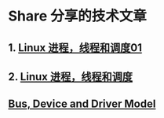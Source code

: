 # Share 分享的技术文章

## 1. [Linux 进程，线程和调度01](process/01process.md)

## 2. [Linux 进程，线程和调度](process/02process.md)

## [Bus, Device and Driver Model](linux/bus_device_driver.md)
